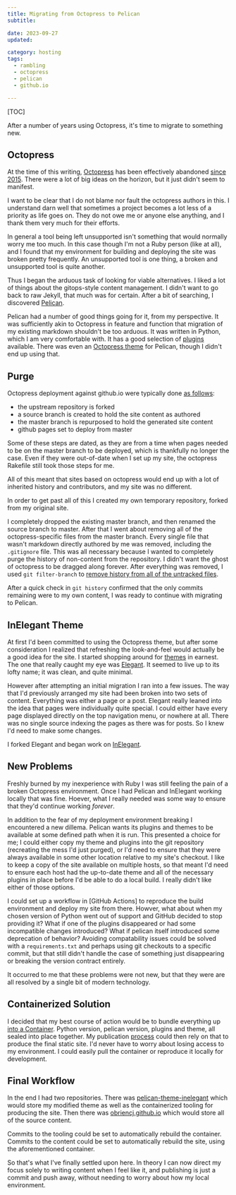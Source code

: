 ```yaml
---
title: Migrating from Octopress to Pelican
subtitle:

date: 2023-09-27
updated:

category: hosting
tags:
  - rambling
  - octopress
  - pelican
  - github.io

---
```


[TOC]

<!-- summary -->

After a number of years using Octopress, it's time to migrate to
something new.

<!-- more -->


## Octopress

At the time of this writing, [Octopress] has been effectively
abandoned [since 2015]. There were a lot of big ideas on the horizon,
but it just didn't seem to manifest.

[Octopress]: https://github.com/octopress/octopress

[since 2015]: http://octopress.org/2015/01/15/octopress-3.0-is-coming/

I want to be clear that I do not blame nor fault the octopress authors
in this. I understand darn well that sometimes a project becomes a lot
less of a priority as life goes on. They do not owe me or anyone else
anything, and I thank them very much for their efforts.

In general a tool being left unsupported isn't something that would
normally worry me too much. In this case though I'm not a Ruby person
(like at all), and I found that my environment for building and
deploying the site was broken pretty frequently. An unsupported tool
is one thing, a broken and unsupported tool is quite another.

Thus I began the arduous task of looking for viable alternatives. I
liked a lot of things about the gitops-style content management. I
didn't want to go back to raw Jekyll, that much was for certain. After
a bit of searching, I discovered [Pelican].

[Pelican]: https://github.com/getpelican/pelican

Pelican had a number of good things going for it, from my perspective.
It was sufficiently akin to Octopress in feature and function that
migration of my existing markdown shouldn't be too arduous. It was
written in Python, which I am very comfortable with. It has a good
selection of [plugins] available. There was even an [Octopress theme]
for Pelican, though I didn't end up using that.

[plugins]: https://github.com/getpelican/pelican-plugins

[Octopress theme]: https://github.com/duilio/pelican-octopress-theme


## Purge

Octopress deployment against github.io were typically done [as follows]:

* the upstream repository is forked
* a source branch is created to hold the site content as authored
* the master branch is repurposed to hold the generated site content
* github pages set to deploy from master

[as follows]: http://octopress.org/docs/deploying/github/

Some of these steps are dated, as they are from a time when pages
needed to be on the master branch to be deployed, which is thankfully
no longer the case. Even if they were out-of-date when I set up my
site, the octopress Rakefile still took those steps for me.

All of this meant that sites based on octopress would end up with a
lot of inherited history and contributors, and my site was no
different.

In order to get past all of this I created my own temporary
repository, forked from my original site.

I completely dropped the existing master branch, and then renamed the
source branch to master. After that I went about removing all of the
octopress-specific files from the master branch. Every single file
that wasn't markdown directly authored by me was removed, including
the `.gitignore` file. This was all necessary because I wanted to
completely purge the history of non-content from the repository. I
didn't want the ghost of octopress to be dragged along forever. After
everything was removed, I used `git filter-branch` to
[remove history from all of the untracked files][purge].

[purge]: https://stackoverflow.com/a/33873223/1494961

After a quick check in `git history` confirmed that the only commits
remaining were to my own content, I was ready to continue with
migrating to Pelican.


## InElegant Theme

At first I'd been committed to using the Octopress theme, but after
some consideration I realized that refreshing the look-and-feel would
actually be a good idea for the site. I started shopping around for
[themes] in earnest. The one that really caught my eye was [Elegant].
It seemed to live up to its lofty name; it was clean, and quite
minimal.

[themes]: https://pelicanthemes.com/

[Elegant]: https://github.com/Pelican-Elegant/elegant

However after attempting an initial migration I ran into a few
issues. The way that I'd previously arranged my site had been broken
into two sets of content. Everything was either a page or a post.
Elegant really leaned into the idea that pages were individually quite
special. I could either have every page displayed directly on the top
navigation menu, or nowhere at all. There was no single source
indexing the pages as there was for posts. So I knew I'd need to make
some changes.

I forked Elegant and began work on [InElegant].

[InElegant]: https://github.com/obriencj/pelican-theme-inelegant


## New Problems

Freshly burned by my inexperience with Ruby I was still feeling the
pain of a broken Octopress environment. Once I had Pelican and
InElegant working locally that was fine. Hoever, what I really needed
was some way to ensure that they'd continue working *forever*.

In addition to the fear of my deployment environment breaking I
encountered a new dillema. Pelican wants its plugins and themes to be
available at some defined path when it is run. This presented a choice
for me; I could either copy my theme and plugins into the git
repository (recreating the mess I'd just purged), or I'd need to
ensure that they were always available in some other location relative
to my site's checkout. I like to keep a copy of the site available on
multiple hosts, so that meant I'd need to ensure each host had the
up-to-date theme and all of the necessary plugins in place before I'd
be able to do a local build. I really didn't like either of those
options.

I could set up a workflow in [GitHub Actions] to reproduce the build
environment and deploy my site from there. Howver, what about when my
chosen version of Python went out of support and GitHub decided to
stop providing it? What if one of the plugins disappeared or had some
incompatible changes introduced? What if pelican itself introduced
some deprecation of behavior? Avoiding compatability issues could be
solved with a `requirements.txt` and perhaps using git checkouts to a
specific commit, but that still didn't handle the case of something
just disappearing or breaking the version contract entirely.

It occurred to me that these problems were not new, but that they were
are all resolved by a single bit of modern technology.


## Containerized Solution

I decided that my best course of action would be to bundle everything
up [into a Container][container]. Python version, pelican version,
plugins and theme, all sealed into place together. My publication
[process] could then rely on that to produce the final static site.
I'd never have to worry about losing access to my environment. I could
easily pull the container or reproduce it locally for development.

[container]: https://github.com/obriencj/pelican-theme-inelegant/blob/master/Containerfile

[process]: https://github.com/obriencj/obriencj.github.io/blob/master/.github/workflows/pelican.yml


## Final Workflow

In the end I had two repositories. There was [pelican-theme-inelegant]
which would store my modified theme as well as the containerized
tooling for producing the site. Then there was [obriencj.github.io]
which would store all of the source content.

[pelican-theme-inelegant]: https://github.com/obriencj/pelican-theme-inelegant

[obriencj.github.io]: https://github.com/obriencj/obriencj.github.io


Commits to the tooling could be set to automatically rebuild the
container. Commits to the content could be set to automatically
rebuild the site, using the aforementioned container.

So that's what I've finally settled upon here. In theory I can now
direct my focus solely to writing content when I feel like it, and
publishing is just a commit and push away, without needing to worry
about how my local environment.
